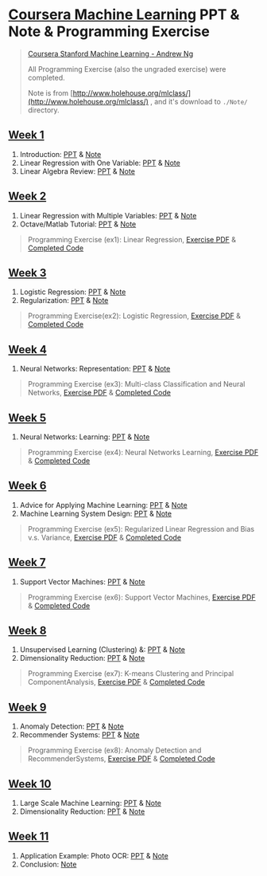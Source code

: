 # [Coursera Machine Learning](https://www.coursera.org/learn/machine-learning) PPT & Note & Programming Exercise

> [Coursera Stanford Machine Learning - Andrew Ng](https://www.coursera.org/learn/machine-learning)
>
> All Programming Exercise (also the ungraded exercise) were completed.
>
> Note is from [http://www.holehouse.org/mlclass/](http://www.holehouse.org/mlclass/) , and it's download to `./Note/` directory.

## [Week 1](https://www.coursera.org/learn/machine-learning/home/week/1)

1. Introduction: [PPT](./PPT/Lecture1.pdf) & [Note](./Note/01_Introduction.md)
2. Linear Regression with One Variable: [PPT](./PPT/Lecture2.pdf) & [Note](./Note/02_Linear_Regression_with_One_Variable.md)
3. Linear Algebra Review: [PPT](./PPT/Lecture3.pdf) & [Note](./Note/03_Linear_algebra_review.md)

## [Week 2](https://www.coursera.org/learn/machine-learning/home/week/2)

1. Linear Regression with Multiple Variables: [PPT](./PPT/Lecture4.pdf) & [Note](./Note/04_Linear_Regression_with_multiple_variables.md)
2. Octave/Matlab Tutorial: [PPT](./PPT/Lecture5.pdf) & [Note](./Note/05_Octave.md)

> Programming Exercise (ex1): Linear Regression, [Exercise PDF](./ProgrammingExercise/ex1.pdf) & [Completed Code](./ProgrammingExercise/ex1/)

## [Week 3](https://www.coursera.org/learn/machine-learning/home/week/3)

1. Logistic Regression: [PPT](./PPT/Lecture6.pdf) & [Note](./Note/06_Logistic_Regression.md)
2. Regularization: [PPT](./PPT/Lecture7.pdf) & [Note](./Note/07_Regularization.md)

> Programming Exercise(ex2): Logistic Regression, [Exercise PDF](./ProgrammingExercise/ex2.pdf) & [Completed Code](./ProgrammingExercise/ex2/)

## [Week 4](https://www.coursera.org/learn/machine-learning/home/week/4)

1. Neural Networks: Representation: [PPT](./PPT/Lecture8.pdf) & [Note](./Note/08_Neural_Networks_Representation.md)

> Programming Exercise (ex3): Multi-class Classification and Neural Networks, [Exercise PDF](./ProgrammingExercise/ex3.pdf) & [Completed Code](./ProgrammingExercise/ex3/)

## [Week 5](https://www.coursera.org/learn/machine-learning/home/week/5)

1. Neural Networks: Learning: [PPT](./PPT/Lecture9.pdf) & [Note](./Note/09_Neural_Networks_Learning.md)

> Programming Exercise (ex4): Neural Networks Learning, [Exercise PDF](./ProgrammingExercise/ex4.pdf) & [Completed Code](./ProgrammingExercise/ex4/)

## [Week 6](https://www.coursera.org/learn/machine-learning/home/week/6)

1. Advice for Applying Machine Learning: [PPT](./PPT/Lecture10.pdf) & [Note](./Note/10_Advice_for_applying_machine_learning.md)
2. Machine Learning System Design: [PPT](./PPT/Lecture11.pdf) & [Note](./Note/11_Machine_Learning_System_Design.md)

> Programming Exercise (ex5): Regularized Linear Regression and Bias v.s. Variance, [Exercise PDF](./ProgrammingExercise/ex5.pdf) & [Completed Code](./ProgrammingExercise/ex5/)

## [Week 7](https://www.coursera.org/learn/machine-learning/home/week/7)

1. Support Vector Machines: [PPT](./PPT/Lecture12.pdf) & [Note](./Note/12_Support_Vector_Machines.md)

> Programming Exercise (ex6): Support Vector Machines, [Exercise PDF](./ProgrammingExercise/ex6.pdf) & [Completed Code](./ProgrammingExercise/ex6/)

## [Week 8](https://www.coursera.org/learn/machine-learning/home/week/8)

1. Unsupervised Learning (Clustering) &: [PPT](./PPT/Lecture13.pdf) & [Note](./Note/13_Clustering.md)
2. Dimensionality Reduction: [PPT](./PPT/Lecture14.pdf) & [Note](./Note/14_Dimensionality_Reduction.md)

> Programming Exercise (ex7): K-means Clustering and Principal ComponentAnalysis, [Exercise PDF](./ProgrammingExercise/ex7.pdf) & [Completed Code](./ProgrammingExercise/ex7/)

## [Week 9](https://www.coursera.org/learn/machine-learning/home/week/9)

1. Anomaly Detection: [PPT](./PPT/Lecture15.pdf) & [Note](./Note/15_Anomaly_Detection.md)
2. Recommender Systems: [PPT](./PPT/Lecture16.pdf) & [Note](./Note/16_Recommender_Systems.md)

> Programming Exercise (ex8): Anomaly Detection and RecommenderSystems, [Exercise PDF](./ProgrammingExercise/ex8.pdf) & [Completed Code](./ProgrammingExercise/ex8/)

## [Week 10](https://www.coursera.org/learn/machine-learning/home/week/10)

1. Large Scale Machine Learning: [PPT](./PPT/Lecture17.pdf) & [Note](./Note/17_Large_Scale_Machine_Learning.md)
2. Dimensionality Reduction: [PPT](./PPT/.pdf) & [Note](./Note/14_Dimensionality_Reduction.md)

## [Week 11](https://www.coursera.org/learn/machine-learning/home/week/11)

1. Application Example: Photo OCR: [PPT](./PPT/Lecture18.pdf) & [Note](./Note/18_Application_Example_OCR.md)
2. Conclusion: [Note](./Note/19_Course_Summary.md)
